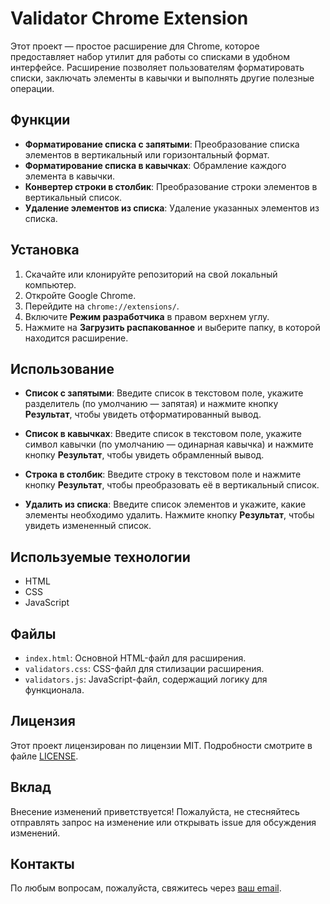 # Validator Chrome Extension

Этот проект — простое расширение для Chrome, которое предоставляет набор утилит для работы со списками в удобном интерфейсе. Расширение позволяет пользователям форматировать списки, заключать элементы в кавычки и выполнять другие полезные операции.

## Функции

- **Форматирование списка с запятыми**: Преобразование списка элементов в вертикальный или горизонтальный формат.
- **Форматирование списка в кавычках**: Обрамление каждого элемента в кавычки.
- **Конвертер строки в столбик**: Преобразование строки элементов в вертикальный список.
- **Удаление элементов из списка**: Удаление указанных элементов из списка.

## Установка

1. Скачайте или клонируйте репозиторий на свой локальный компьютер.
2. Откройте Google Chrome.
3. Перейдите на `chrome://extensions/`.
4. Включите **Режим разработчика** в правом верхнем углу.
5. Нажмите на **Загрузить распакованное** и выберите папку, в которой находится расширение.

## Использование

- **Список с запятыми**: Введите список в текстовом поле, укажите разделитель (по умолчанию — запятая) и нажмите кнопку **Результат**, чтобы увидеть отформатированный вывод.
  
- **Список в кавычках**: Введите список в текстовом поле, укажите символ кавычки (по умолчанию — одинарная кавычка) и нажмите кнопку **Результат**, чтобы увидеть обрамленный вывод.
  
- **Строка в столбик**: Введите строку в текстовом поле и нажмите кнопку **Результат**, чтобы преобразовать её в вертикальный список.
  
- **Удалить из списка**: Введите список элементов и укажите, какие элементы необходимо удалить. Нажмите кнопку **Результат**, чтобы увидеть измененный список.

## Используемые технологии

- HTML
- CSS
- JavaScript

## Файлы

- `index.html`: Основной HTML-файл для расширения.
- `validators.css`: CSS-файл для стилизации расширения.
- `validators.js`: JavaScript-файл, содержащий логику для функционала.

## Лицензия

Этот проект лицензирован по лицензии MIT. Подробности смотрите в файле [LICENSE](LICENSE).

## Вклад

Внесение изменений приветствуется! Пожалуйста, не стесняйтесь отправлять запрос на изменение или открывать issue для обсуждения изменений.

## Контакты

По любым вопросам, пожалуйста, свяжитесь через [ваш email](mailto:your-email@example.com).
